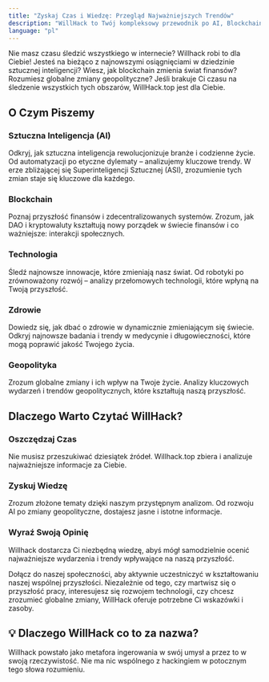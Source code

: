 ```yaml
---
title: "Zyskaj Czas i Wiedzę: Przegląd Najważniejszych Trendów"
description: "WillHack to Twój kompleksowy przewodnik po AI, Blockchain, Technologii, Zdrowiu i Geopolityce - zrozum bez poświęcania czasu."
language: "pl"
---
```


Nie masz czasu śledzić wszystkiego w internecie? Willhack robi to dla Ciebie! Jesteś na bieżąco z najnowszymi osiągnięciami w dziedzinie sztucznej inteligencji? Wiesz, jak blockchain zmienia świat finansów? Rozumiesz globalne zmiany geopolityczne? Jeśli brakuje Ci czasu na śledzenie wszystkich tych obszarów, WillHack.top jest dla Ciebie.

## O Czym Piszemy

### Sztuczna Inteligencja (AI)
Odkryj, jak sztuczna inteligencja rewolucjonizuje branże i codzienne życie. Od automatyzacji po etyczne dylematy – analizujemy kluczowe trendy. W erze zbliżającej się Superinteligencji Sztucznej (ASI), zrozumienie tych zmian staje się kluczowe dla każdego.

### Blockchain
Poznaj przyszłość finansów i zdecentralizowanych systemów. Zrozum, jak DAO i kryptowaluty kształtują nowy porządek w świecie finansów i co ważniejsze: interakcji społecznych.

### Technologia
Śledź najnowsze innowacje, które zmieniają nasz świat. Od robotyki po zrównoważony rozwój – analizy przełomowych technologii, które wpłyną na Twoją przyszłość.

### Zdrowie
Dowiedz się, jak dbać o zdrowie w dynamicznie zmieniającym się świecie. Odkryj najnowsze badania i trendy w medycynie i długowieczności, które mogą poprawić jakość Twojego życia.

### Geopolityka
Zrozum globalne zmiany i ich wpływ na Twoje życie. Analizy kluczowych wydarzeń i trendów geopolitycznych, które kształtują naszą przyszłość.

## Dlaczego Warto Czytać WillHack?

### Oszczędzaj Czas
Nie musisz przeszukiwać dziesiątek źródeł. Willhack.top zbiera i analizuje najważniejsze informacje za Ciebie.

### Zyskuj Wiedzę
Zrozum złożone tematy dzięki naszym przystępnym analizom. Od rozwoju AI po zmiany geopolityczne, dostajesz jasne i istotne informacje.

### Wyraź Swoją Opinię
Willhack dostarcza Ci niezbędną wiedzę, abyś mógł samodzielnie ocenić najważniejsze wydarzenia i trendy wpływające na naszą przyszłość.

Dołącz do naszej społeczności, aby aktywnie uczestniczyć w kształtowaniu naszej wspólnej przyszłości. Niezależnie od tego, czy martwisz się o przyszłość pracy, interesujesz się rozwojem technologii, czy chcesz zrozumieć globalne zmiany, WillHack oferuje potrzebne Ci wskazówki i zasoby.

## 💡 Dlaczego WillHack co to za nazwa?

Willhack powstało jako metafora ingerowania w swój umysł a przez to w swoją rzeczywistość. Nie ma nic wspólnego z hackingiem w potocznym tego słowa rozumieniu.